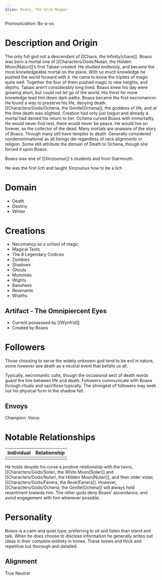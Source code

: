 ```yaml
---
alias: Boaos, The Grim Reaper
---
```


Pronounciation: Bo-a-os

# Description and Origin
The only full god not a descendant of [[Chaos, the Infinity|chaos]]. Boaos was born a mortal one of [[Characters/Gods/Nutari, the Hidden Moon|Naturi]]’s first Tabaxi created. He studied endlessly, and became the most knowledgeable mortal on the plane. With so much knowledge he pushed the world forward with it. He came to know the triplets of magic quite well. Together the four of them pushed magic to new heights, and depths. Tabaxi aren’t considerably long lived. Boaos knew his day were growing short, but could not let go of the world. His thirst for more knowledge lead him down dark paths. Boaos became the first necromancer. He found a way to preserve his life, denying death. [[Characters/Gods/Ochena, the Gentle|Ochena]], the goddess of life, and at the time death was slighted. Creation had only just begun and already a mortal had denied his return to her. Ochena cursed Boaos with immortality. He would never find rest, there would never be peace. He would live on forever, as the collector of the dead. Many mortals are unaware of the story of Boaos. Though many still have temples to death. Generally considered nondenominational as all beings die regardless of race alignments or religion. Some still attribute the domain of Death to Ochena, though she forced it upon Boaos.

Boaos was one of [[Xinzounux]]'s students and from Starmouth. 

He was the first lich and taught Xinzounux how to be a lich
# Domain
- Death
- Destiny
- Winter

# Creations
- Necomancy as a school of magic
- Magical Texts
- The 8 Legendary Codices
- Zombies
- Shadows
- Ghouls
- Mummies
- Wights
- Banshees
- Revenants
- Wraiths

## Artifact - The Omnipiercent Eyes
- Current possessed by [[Wynfrid]]
- Created by Boaos
# Followers
Those choosing to serve the widely unknown god tend to be evil in nature, some however see death as a neutral event that befalls us all.

Typically, necromantic cults, though the occasional sect of death wards guard the line between life and death. Followers communicate with Boaos through rituals and sacrifices typically. The strongest of followers may seek out his physical form in the shadow fell.
## Envoys
Champion: 
Voice: 
# Notable Relationships
| Individual | Relationship |
| ---------- | ------------ |
|            |              |

He holds despite his curse a positive relationship with the twins, [[Characters/Gods/Solari, the White Moon|Solari]] and [[Characters/Gods/Nutari, the Hidden Moon|Nutari]], and their older sister, [[Characters/Gods/Fanera, the Book|Fanera]]. However, [[Characters/Gods/Ochena, the Gentle|Ochena]] will always hold resentment towards him. The other gods deny Boaos’ ascendance, and avoid engagement with him whenever possible.

# Personality
Boaos is a calm and quiet type, preferring to sit and listen than stand and talk. When he does choose to disclose information he generally writes out ideas in their complete entirety in tomes. These tomes and thick and repetitive but thorough and detailed.

## Alignment
True Neutral